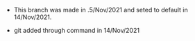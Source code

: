 * This branch was made in .5/Nov/2021 and seted to default in 14/Nov/2021.

* git added through command in 14/Nov/2021